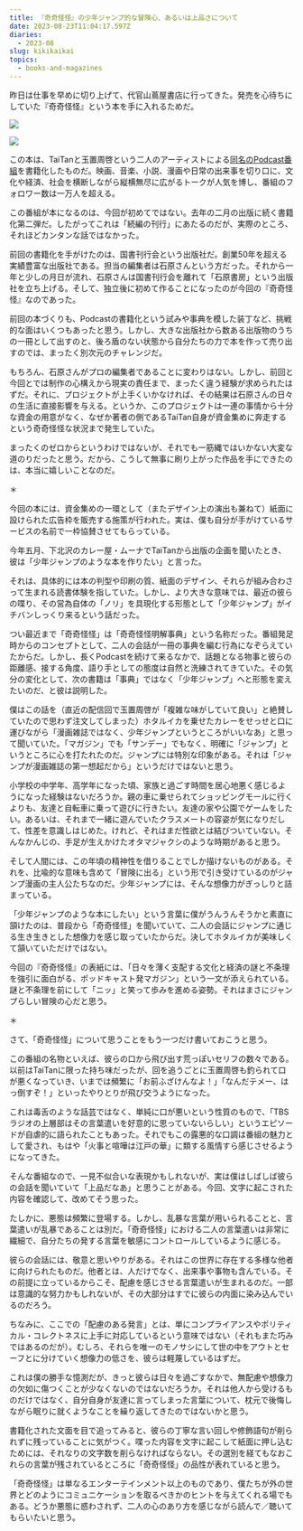 ```yaml
---
title: 『奇奇怪怪』の少年ジャンプ的な冒険心、あるいは上品さについて
date: 2023-08-23T11:04:17.597Z
diaries:
  - 2023-08
slug: kikikaikai
topics:
  - books-and-magazines
---
```

昨日は仕事を早めに切り上げて、代官山蔦屋書店に行ってきた。発売を心待ちにしていた『奇奇怪怪』という本を手に入れるためだ。

![](/images/diary/adventure-heart-webp.webp)

![](/images/diary/adventure-heart.webp)

この本は、TaiTanと玉置周啓という二人のアーティストによる[同名のPodcast番組](https://open.spotify.com/show/0DEV2gUjx4tgwBLpJFlX7j)を書籍化したものだ。映画、音楽、小説、漫画や日常の出来事を切り口に、文化や経済、社会を横断しながら縦横無尽に広がるトークが人気を博し、番組のフォロワー数は一万人を超える。

この番組が本になるのは、今回が初めてではない。去年の二月の出版に続く書籍化第二弾だ。したがってこれは「続編の刊行」にあたるのだが、実際のところ、それほどカンタンな話ではなかった。

前回の書籍化を手がけたのは、国書刊行会という出版社だ。創業50年を超える実績豊富な出版社である。担当の編集者は石原さんという方だった。それから一年と少しの月日が流れ、石原さんは国書刊行会を離れて「石原書房」という出版社を立ち上げる。そして、独立後に初めて作ることになったのが今回の『奇奇怪怪』なのであった。

前回の本づくりも、Podcastの書籍化という試みや事典を模した装丁など、挑戦的な面はいくつもあったと思う。しかし、大きな出版社から数ある出版物のうちの一冊として出すのと、後ろ盾のない状態から自分たちの力で本を作って売り出すのでは、まったく別次元のチャレンジだ。

もちろん、石原さんがプロの編集者であることに変わりはない。しかし、前回と今回とでは制作の心構えから現実の責任まで、まったく違う経験が求められたはずだ。それに、プロジェクトが上手くいかなければ、その結果は石原さんの日々の生活に直接影響を与える。というか、このプロジェクトは一連の事情から十分な資金の用意がなく、なぜか著者の側であるTaiTan自身が資金集めに奔走するという奇奇怪怪な状況まで発生していた。

まったくのゼロからというわけではないが、それでも一筋縄ではいかない大変な道のりだったと思う。だから、こうして無事に刷り上がった作品を手にできたのは、本当に嬉しいことなのだ。

＊

今回の本には、資金集めの一環として（またデザイン上の演出も兼ねて）紙面に設けられた広告枠を販売する施策が行われた。実は、僕も自分が手がけているサービスの名前で一枠協賛させてもらっている。

今年五月、下北沢のカレー屋・ムーナでTaiTanから出版の企画を聞いたとき、彼は「少年ジャンプのような本を作りたい」と言った。

それは、具体的には本の判型や印刷の質、紙面のデザイン、それらが組み合わさって生まれる読書体験を指していた。しかし、より大きな意味では、最近の彼らの喋り、その営為自体の「ノリ」を具現化する形態として「少年ジャンプ」がイチバンしっくり来るという話だった。

つい最近まで「奇奇怪怪」は「奇奇怪怪明解事典」という名称だった。番組発足時からのコンセプトとして、二人の会話が一冊の事典を編む行為になぞらえていたからだ。しかし、長くPodcastを続けて来るなかで、話題となる物事と彼らの距離感、接する角度、語り手としての態度は自然と洗練されてきていた。その気分の変化として、次の書籍は「事典」ではなく「少年ジャンプ」へと形態を変えたいのだ、と彼は説明した。

僕はこの話を（直近の配信回で玉置周啓が「複雑な味がしていて良い」と絶賛していたので思わず注文してしまった）ホタルイカを乗せたカレーをせっせと口に運びながら「漫画雑誌ではなく、少年ジャンプというところがいいなあ」と思って聞いていた。「マガジン」でも「サンデー」でもなく、明確に「ジャンプ」というところに心を打たれたのだ。ジャンプには特別な印象がある。それは「ジャンプが漫画雑誌の第一想起だから」というだけではないと思う。

小学校の中学年、高学年になった頃、家族と過ごす時間を居心地悪く感じるようになった経験はないだろうか。親の車に乗せられてショッピングモールに行くよりも、友達と自転車に乗って遊びに行きたい。友達の家や公園でゲームをしたい。あるいは、それまで一緒に遊んでいたクラスメートの容姿が気になりだして、性差を意識しはじめた。けれど、それはまだ性欲とは結びついていない。そんなかんじの、手足が生えかけたオタマジャクシのような時期があると思う。

そして人間には、この年頃の精神性を借りることでしか描けないものがある。それを、比喩的な意味も含めて「冒険に出る」という形で引き受けているのがジャンプ漫画の主人公たちなのだ。少年ジャンプには、そんな想像力がぎっしりと詰まっている。

「少年ジャンプのような本にしたい」という言葉に僕がうんうんそうかと素直に頷けたのは、普段から「奇奇怪怪」を聞いていて、二人の会話にジャンプに通じる生き生きとした想像力を感じ取っていたからだ。決してホタルイカが美味しくて頷いていただけではない。

今回の『奇奇怪怪』の表紙には、「日々を薄く支配する文化と経済の謎と不条理を強引に面白がる、ポッドキャスト発マガジン」という一文が添えられている。謎と不条理を前にして「ニッ」と笑って歩みを進める姿勢。それはまさにジャンプらしい冒険の心だと思う。

＊

さて、「奇奇怪怪」について思うことをもう一つだけ書いておこうと思う。

この番組の名物といえば、彼らの口から飛び出す荒っぽいセリフの数々である。以前はTaiTanに限った持ち味だったが、回を追うごとに玉置周啓も釣られて口が悪くなっていき、いまでは頻繁に「お前ふざけんなよ！」「なんだテメー、はっ倒すぞ！」といったやりとりが飛び交うようになった。

これは毒舌のような話芸ではなく、単純に口が悪いという性質のもので、「TBSラジオの上層部はその言葉遣いを好意的に思っていないらしい」というエピソードが自虐的に語られたこともあった。それでもこの露悪的な口調は番組の魅力として愛され、もはや「火事と喧嘩は江戸の華」に類する風情すら感じさせるようになってきた。

そんな番組なので、一見不似合いな表現かもしれないが、実は僕はしばしば彼らの会話を聞いていて「上品だなあ」と思うことがある。今回、文字に起こされた内容を確認して、改めてそう思った。

たしかに、悪態は頻繁に登場する。しかし、乱暴な言葉が用いられることと、言葉遣いが乱暴であることは別だ。「奇奇怪怪」における二人の言葉遣いは非常に繊細で、自分たちの発する言葉を敏感にコントロールしているように感じる。

彼らの会話には、敬意と思いやりがある。それはこの世界に存在する多様な他者に向けられたものだ。他者とは、人だけでなく、出来事や事物も含んでいる。その前提に立っているからこそ、配慮を感じさせる言葉遣いが生まれるのだ。一部は意識的な努力かもしれないが、その大部分はすでに彼らの内面に染み込んでいるのだろう。

ちなみに、ここでの「配慮のある発言」とは、単にコンプライアンスやポリティカル・コレクトネスに上手に対応しているという意味ではない（それもまた巧みではあるのだが）。むしろ、それらを唯一のモノサシにして世の中をアウトとセーフとに分けていく想像力の低さを、彼らは軽蔑しているはずだ。

これは僕の勝手な憶測だが、きっと彼らは日々を過ごすなかで、無配慮や想像力の欠如に傷つくことが少なくないのではないだろうか。それは他人から受けるものだけではなく、自分自身が友達に言ってしまった言葉について、枕元で後悔しながら眠りに就くようなことを繰り返してきたのではないかと思う。

書籍化された文面を目で追ってみると、彼らの丁寧な言い回しや修飾語句が削られずに残っていることに気がつく。喋った内容を文字に起こして紙面に押し込むためには、それなりの文字数を削らなければならない。その選別を経てもなおこれらの言葉が残されているところに「奇奇怪怪」の品性が表れていると思う。

「奇奇怪怪」は単なるエンターテインメント以上のものであり、僕たちが外の世界とどのようにコミュニケーションを取るべきかのヒントを与えてくれる場でもある。どうか悪態に惑わされず、二人の心のあり方を感じながら読んで／聴いてもらいたいと思う。